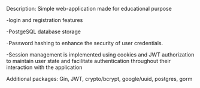 

Description:
Simple web-application made for educational purpose

-login and registration features

-PostgeSQL database storage

-Password hashing to enhance the security of user credentials.

-Session management is implemented using cookies and JWT authorization to maintain user state and facilitate authentication throughout their interaction with the application

Additional packages:
Gin, JWT, crypto/bcrypt, google/uuid, postgres, gorm


